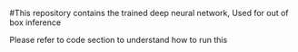 #This repository contains the trained deep neural network, Used for out of box inference 

Please refer to code section to understand how to run this 
